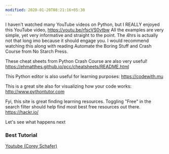 ```yaml
---
modified: 2020-01-20T08:21:16+05:30
---
```


I haven't watched many YouTube videos on Python, but I REALLY enjoyed this YouTube video, https://youtu.be/rfscVS0vtbw All the examples are very simple, yet very informative and straight to the point. The 4hrs is actually not that long imo because it should engage you. I would recommend watching this along with reading Automate the Boring Stuff and Crash Course from No Starch Press.

These cheat sheets from Python Crash Course are also very useful!  https://ehmatthes.github.io/pcc/cheatsheets/README.html

This Python editor is also useful for learning purposes: https://codewith.mu

This is a great site also for visualizing how your code works: http://www.pythontutor.com

Fyi, this site is great finding learning resources. Toggling "Free" in the search filter should help find most best free resources out there. https://hackr.io/

Let's see what happens next

### Best Tutorial

[Youtube (Corey Schafer)](https://www.youtube.com/watch?v=YYXdXT2l-Gg&list=PL-osiE80TeTt2d9bfVyTiXJA-UTHn6WwU)
